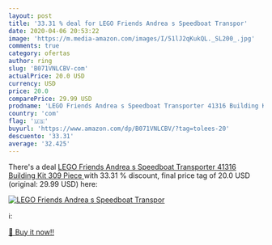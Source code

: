 ```yaml
---
layout: post
title: '33.31 % deal for LEGO Friends Andrea s Speedboat Transpor'
date: 2020-04-06 20:53:22
image: 'https://m.media-amazon.com/images/I/51lJ2qKukQL._SL200_.jpg'
comments: true
category: ofertas
author: ring
slug: 'B071VNLCBV-com'
actualPrice: 20.0 USD
currency: USD
price: 20.0
comparePrice: 29.99 USD
prodname: 'LEGO Friends Andrea s Speedboat Transporter 41316 Building Kit  309 Piece '
country: 'com'
flag: '🇺🇸'
buyurl: 'https://www.amazon.com/dp/B071VNLCBV/?tag=tolees-20'
descuento: '33.31'
average: '32.425'
---
```


There's a deal [LEGO Friends Andrea s Speedboat Transporter 41316 Building Kit  309 Piece ](https://www.amazon.com/dp/B071VNLCBV/?tag=tolees-20)  with  33.31 % discount, final price tag of  20.0 USD (original: 29.99 USD) here:

[![LEGO Friends Andrea s Speedboat Transpor](https://m.media-amazon.com/images/I/51lJ2qKukQL._SL200_.jpg)](https://www.amazon.com/dp/B071VNLCBV/?tag=tolees-20)

ℹ️:


[🛒 Buy it now!!](https://www.amazon.com/dp/B071VNLCBV/?tag=tolees-20)
